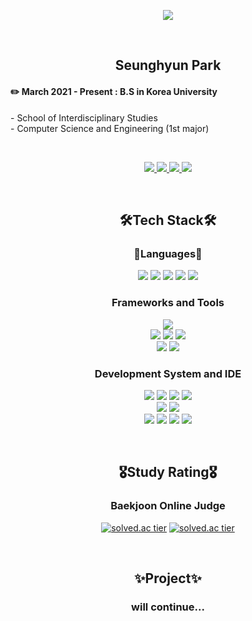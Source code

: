 <p align="center">
  <img src="https://capsule-render.vercel.app/api?type=waving&amp;height=250&amp;text=seunghyun-24&amp;fontAlign=60&amp;color=gradient" style="max-width: 100%;">
</p>

<p>&nbsp;</p>

<h2 align="center">Seunghyun Park </h2>
<h4>✏️ March 2021 - Present : B.S in Korea University</h4>
  - School of Interdisciplinary Studies <br>
  - Computer Science and Engineering (1st major) <br>

<p>&nbsp;</p>

<p align="center">
  <a href="https://blog.naver.com/kmasolo" target="_blank">
    <img src="https://img.shields.io/badge/NAVER Blog-03C75A?style=for-the-badge&logo=naver&logoColor=ffffff"/>
  </a>
  <a href="https://www.instagram.com/_s2mant1cs_" target="_blank">
    <img src="https://img.shields.io/badge/instagram-E4405F?style=for-the-badge&logo=Instagram&logoColor=ffffff"/>
  </a>
  <a href="https://x.com/s2mant1cs" target="_blank">
    <img src="https://img.shields.io/badge/X-000000?style=for-the-badge&logo=X&logoColor=ffffff"/>
  </a>
  <a href="" target="_blank">
    <img src="https://img.shields.io/badge/discord-5865F2?style=for-the-badge&logo=discord&logoColor=ffffff"/>
  </a>
</p>

<p>&nbsp;</p>

<h2 align="center">🛠Tech Stack🛠</h2>

<h3 align="center">🧾Languages🧾</h3>
<p align="center">
  <img src="https://img.shields.io/badge/C-a8b9cc?style=for-the-badge&logo=c&logoColor=ffffff"/>
  <img src="https://img.shields.io/badge/C++-00599c?style=for-the-badge&logo=c%2b%2b&logoColor=ffffff"/>
  <img src="https://img.shields.io/badge/Python-3776ab?style=for-the-badge&logo=Python&logoColor=ffffff"/>
  <img src="https://img.shields.io/badge/OCaml-EC6813?style=for-the-badge&logo=OCaml&logoColor=ffffff"/>
  <img src="https://img.shields.io/badge/Rust-000000?style=for-the-badge&logo=Rust&logoColor=ffffff"/>
</p>

<h3 align="center">Frameworks and Tools</h3>
<p align="center">
  <img src="https://img.shields.io/badge/Framework-pytorch-informational?style=flat&logo=pytorch&color=ee4c2c"/>
<br>
  <img src="https://img.shields.io/badge/Tool-Wireshark-informational?style=flat&logo=Wireshark&color=1679A7"/>
  <img src="https://img.shields.io/badge/Tool-Git-informational?style=flat&logo=Git&color=F05032"/>
  <img src="https://img.shields.io/badge/Tool-GitHub-informational?style=flat&logo=GitHub&color=181717"/>
<br>
  <img src="https://img.shields.io/badge/Tool-Slack-informational?style=flat&logo=Slack&color=4A154B"/>
  <img src="https://img.shields.io/badge/Tool-Notion-informational?style=flat&logo=Notion&color=000000"/>
</p>

<h3 align="center">Development System and IDE</h3>
<p align="center">
  <img src="https://img.shields.io/badge/OS-Windows-informational?style=flat&logo=Windows&color=0078D6"/>
  <img src="https://img.shields.io/badge/OS-Ubuntu-informational?style=flat&logo=Ubuntu&color=E95420"/>
  <img src="https://img.shields.io/badge/OS-Linux-information?style-flat&logo=Linux&color=fcc624"/>
  <img src="https://img.shields.io/badge/OS-macOS-informational?style=flat&logo=macOS&color=000000"/>
<br>
  <img src="https://img.shields.io/badge/VM-Virtual%20Box-informational?style=flat&logo=VirtualBox&color=183A61"/>
  <img src="https://img.shields.io/badge/VM-VMware-informational?style=flat&logo=VMware&color=607078"/>
<br>
  <img src="https://img.shields.io/badge/IDE-Visual%20Studio-informational?style=flat&logo=Visual%20Studio&color=5C2D91"/>
  <img src="https://img.shields.io/badge/IDE-VSCode-informational?style=flat&logo=Visual%20Studio%20Code&color=007ACC"/>
  <img src="https://img.shields.io/badge/IDE-Jupyter-informational?style=flat&logo=Jupyter&color=F37626"/>
  <img src="https://img.shields.io/badge/IDE-Colab-informational?style=flat&logo=Google%20Colab&color=F9AB00"/>
</p>

<p>&nbsp;</p>

<h2 align="center">🎖️Study Rating🎖️</h2>

<h3 align="center">Baekjoon Online Judge</h3>

<p align="center">
  <a href='https://solved.ac/hyunlight'><img src="http://mazassumnida.wtf/api/v2/generate_badge?boj=hyunlight" referrerpolicy="no-referrer" alt="solved.ac tier"></a>
  <a href='https://solved.ac/hyunlight'><img src="http://mazandi.herokuapp.com/api?handle=hyunlight" referrerpolicy="no-referrer" alt="solved.ac tier"></a>
</p>


<p>&nbsp;</p>

<h2 align="center">✨Project✨</h2>
<h3 align="center">will continue...</h3>


<p>&nbsp;</p>


<!---
seunghyun-24/seunghyun-24 is a ✨ special ✨ repository because its `README.md` (this file) appears on your GitHub profile.
You can click the Preview link to take a look at your changes.
--->
